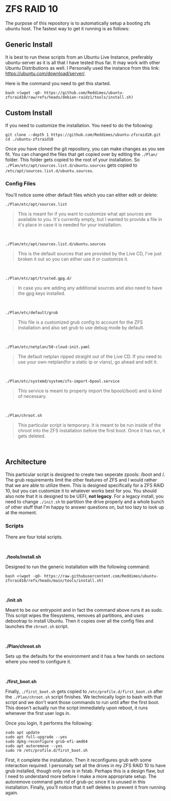 # ZFS RAID 10
The purpose of this repository is to automatically setup a booting zfs ubuntu host.  The fastest way to get it running is as follows:

## Generic Install
It is best to run these scripts from an Ubuntu Live Instance, preferably ubuntu-server as it is all that I have tested thus far.  It may work with other Ubuntu Distributions as well.
I Personally used the instance from this link: https://ubuntu.com/download/server/.

Here is the command you need to get this started.
```
bash <(wget -qO- https://github.com/Reddimes/ubuntu-zfsraid10/raw/refs/heads/debian-raidz1/tools/install.sh)
```

## Custom Install
If you need to customize the installation.  You need to do the following:
```
git clone --depth 1 https://github.com/Reddimes/ubuntu-zfsraid10.git
cd ./ubuntu-zfsraid10
```
Once you have cloned the git repository, you can make changes as you see fit.  You can changed the files that get copied over by editing the `./Plan/` folder.  This folder gets copied to the root of your installation.  So `./Plan/etc/apt/sources.list.d/ubuntu.sources` gets copied to `/etc/apt/sources.list.d/ubuntu.sources`.

### Config Files
You'll notice some other default files which you can either edit or delete:

`./Plan/etc/apt/sources.list`
> This is meant for if you want to customize what apt sources are available to you.  It's currently empty, but I wanted to provide a file in it's place in case it is needed for your installation.

&nbsp;

`./Plan/etc/apt/sources.list.d/ubuntu.sources`
> This is the default sources that are provided by the Live CD, I've just broken it out so you can either use it or customize it.

&nbsp;

`./Plan/etc/apt/trusted.gpg.d/`
> In case you are adding any additional sources and also need to have the gpg keys installed.

&nbsp;

`./Plan/etc/default/grub`
> This file is a customized grub config to account for the ZFS installation and also set grub to use debug mode by default.

&nbsp;

`./Plan/etc/netplan/50-cloud-init.yaml`
> The default netplan ripped straight out of the Live CD.  If you need to use your own netplan(for a static ip or vlans), go ahead and edit it.

&nbsp;

`./Plan/etc/systemd/system/zfs-import-bpool.service`
> This service is meant to properly import the bpool(/boot) and is kind of necessary.

&nbsp;

`./Plan/chroot.sh`
 > This particular script is temporary.  It is meant to be run inside of the chroot into the ZFS installation before the first boot.  Once it has run, it gets deleted.

&nbsp;

## Architecture
This particular script is designed to create two seperate zpools: /boot and /.  The grub requirements limit the other features of ZFS and I would rather that we are able to utilize them.  This is designed specifically for a ZFS RAID 10, but you can customize it to whatever works best for you.  You should also note that it is designed to be UEFI, **not legacy**.  For a legacy install, you need to change `./init.sh` to partition the drive properly and a whole bunch of other stuff that I'm happy to answer questions on, but too lazy to look up at the moment.

### Scripts
There are four total scripts.

&nbsp;

**./tools/install.sh**

Designed to run the generic installation with the following command:
```
bash <(wget -qO- https://raw.githubusercontent.com/Reddimes/ubuntu-zfsraid10/refs/heads/main/tools/install.sh)
```

&nbsp;

**./init.sh**

Meant to be our entrypoint and in fact the command above runs it as sudo.  This script wipes the filesystems, removes all partitions, and uses debootrap to install Ubuntu.  Then it copies over all the config files and launches the `chroot.sh` script.

&nbsp;

**./Plan/chroot.sh**

Sets up the defaults for the environment and it has a few hands on sections where you need to configure it.

&nbsp;

**./first_boot.sh**

Finally, `./first_boot.sh` gets copied to `/etc/profile.d/first_boot.sh` after the `./Plan/chroot.sh` script finishes.  We technically login to bash with that script and we don't want those commands to run until after the first boot.  This doesn't actually run the script immediately upon reboot, it runs whenever the first user logs in.

Once you login, It performs the following:
```
sudo apt update
sudo apt full-upgrade --yes
sudo dpkg-reconfigure grub-efi-amd64
sudo apt autoremove --yes
sudo rm /etc/profile.d/first_boot.sh
```
First, it complete the installation.  Then it reconfigures grub with some interaction required.  I personally set all the drives in my ZFS RAID 10 to have grub installed, though only one is in fstab.  Perhaps this is a design flaw, but I need to understand more before I make a more appropriate setup.  The autoremove command gets rid of grub-pc since it is unused in this installation.  Finally, you'll notice that it self deletes to prevent it from running again.
